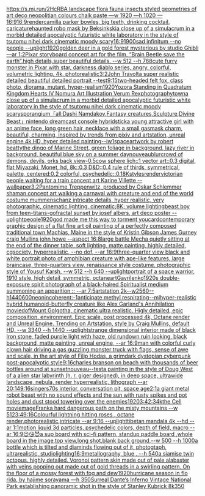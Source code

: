 [https://s.mj.run/2HcRBA  landscape flora fauna insects styled geometries of art deco neopolitian colours chalk paste —w 1920 —h 1020 —](https://www.ebank.nz/aiartgenerator?category=https%3A//s.mj.run/2HcRBA%2520%2520landscape%2520flora%2520fauna%2520insects%2520styled%2520geometries%2520of%2520art%2520deco%2520neopolitian%2520colours%2520chalk%2520paste%2520%E2%80%94w%25201920%2520%E2%80%94h%25201020%2520%E2%80%94)[16:9](https://www.ebank.nz/aiartgenerator?category=16%3A9)[16:9](https://www.ebank.nz/aiartgenerator?category=16%3A9)[render](https://www.ebank.nz/aiartgenerator?category=render)[camilla parker bowles, big teeth, drinking cocktail, caricature](https://www.ebank.nz/aiartgenerator?category=camilla%2520parker%2520bowles%2C%2520big%2520teeth%2C%2520drinking%2520cocktail%2C%2520caricature)[haunted robo mask by Beksinkski](https://www.ebank.nz/aiartgenerator?category=haunted%2520robo%2520mask%2520by%2520Beksinkski)[a close up of a simulacrum in a morbid detailed apocalyptic futuristic white laboratory in the style of tsutomu nihei dark cinematic moody scary](https://www.ebank.nz/aiartgenerator?category=a%2520close%2520up%2520of%2520a%2520simulacrum%2520in%2520a%2520morbid%2520detailed%2520apocalyptic%2520futuristic%2520white%2520laboratory%2520in%2520the%2520style%2520of%2520tsutomu%2520nihei%2520dark%2520cinematic%2520moody%2520scary)[16:9](https://www.ebank.nz/aiartgenerator?category=16%3A9)[1900s](https://www.ebank.nz/aiartgenerator?category=1900s)[ad infinitum --no people --uplight](https://www.ebank.nz/aiartgenerator?category=ad%2520infinitum%2520--no%2520people%2520--uplight)[1920](https://www.ebank.nz/aiartgenerator?category=1920)[golden deer in a gold forest mysterious by studio Ghibli —ar 1:2](https://www.ebank.nz/aiartgenerator?category=golden%2520deer%2520in%2520a%2520gold%2520forest%2520mysterious%2520by%2520studio%2520Ghibli%2520%E2%80%94ar%25201%3A2)[Pixar storyboard concept art for the film, “Brain Beetle save the earth”,high details,super beautiful details. --w 512 --h 768](https://www.ebank.nz/aiartgenerator?category=Pixar%2520storyboard%2520concept%2520art%2520for%2520the%2520film%2C%2520%E2%80%9CBrain%2520Beetle%2520save%2520the%2520earth%E2%80%9D%2Chigh%2520details%2Csuper%2520beautiful%2520details.%2520--w%2520512%2520--h%2520768)[cute furry monster in Pixar with star, darkness diablo series, angry, colorful, volumetric lighting, 4k, photorealistic](https://www.ebank.nz/aiartgenerator?category=cute%2520furry%2520monster%2520in%2520Pixar%2520with%2520star%2C%2520darkness%2520diablo%2520series%2C%2520angry%2C%2520colorful%2C%2520volumetric%2520lighting%2C%25204k%2C%2520photorealistic)[3:2](https://www.ebank.nz/aiartgenerator?category=3%3A2)[John Travolta super realistic detailed beautiful detailed portrait --test](https://www.ebank.nz/aiartgenerator?category=John%2520Travolta%2520super%2520realistic%2520detailed%2520beautiful%2520detailed%2520portrait%2520--test)[9:15](https://www.ebank.nz/aiartgenerator?category=9%3A15)[two-headed felt fox, class photo, diorama, mutant, hyper-realism](https://www.ebank.nz/aiartgenerator?category=two-headed%2520felt%2520fox%2C%2520class%2520photo%2C%2520diorama%2C%2520mutant%2C%2520hyper-realism)[1920](https://www.ebank.nz/aiartgenerator?category=1920)[Yozora Standing in Quadratum Kingdom Hearts IV Nomura Art Illustration Verum Rex](https://www.ebank.nz/aiartgenerator?category=Yozora%2520Standing%2520in%2520Quadratum%2520Kingdom%2520Hearts%2520IV%2520Nomura%2520Art%2520Illustration%2520Verum%2520Rex)[photography](https://www.ebank.nz/aiartgenerator?category=photography)[town](https://www.ebank.nz/aiartgenerator?category=town)[a close up of a simulacrum in a morbid detailed apocalyptic futuristic white laboratory in the style of tsutomu nihei dark cinematic moody scary](https://www.ebank.nz/aiartgenerator?category=a%2520close%2520up%2520of%2520a%2520simulacrum%2520in%2520a%2520morbid%2520detailed%2520apocalyptic%2520futuristic%2520white%2520laboratory%2520in%2520the%2520style%2520of%2520tsutomu%2520nihei%2520dark%2520cinematic%2520moody%2520scary)[sporangium](https://www.ebank.nz/aiartgenerator?category=sporangium)[「all:Dashi Namdakov,Fantasy creatures,Sculpture,Divine Beast」](https://www.ebank.nz/aiartgenerator?category=%E3%80%8Call%3ADashi%2520Namdakov%2CFantasy%2520creatures%2CSculpture%2CDivine%2520Beast%E3%80%8D)[nintendo dreamcast console hybrid](https://www.ebank.nz/aiartgenerator?category=nintendo%2520dreamcast%2520console%2520hybrid)[stick](https://www.ebank.nz/aiartgenerator?category=stick)[a young attractive girl with an anime face, long green hair, necklace with a small gasmask charm, beautiful, charming, inspired by trends from pixiv and artstation, unreal engine 4k HD, hyper detailed painting--iw1](https://www.ebank.nz/aiartgenerator?category=a%2520young%2520attractive%2520girl%2520with%2520an%2520anime%2520face%2C%2520long%2520green%2520hair%2C%2520necklace%2520with%2520a%2520small%2520gasmask%2520charm%2C%2520beautiful%2C%2520charming%2C%2520inspired%2520by%2520trends%2520from%2520pixiv%2520and%2520artstation%2C%2520unreal%2520engine%25204k%2520HD%2C%2520hyper%2520detailed%2520painting--iw1)[space](https://www.ebank.nz/aiartgenerator?category=space)[artwork by robert beatty](https://www.ebank.nz/aiartgenerator?category=artwork%2520by%2520robert%2520beatty)[the dingo of Marine Street, green foliage in background, lazy river in background, beautiful blue sky on a summer day](https://www.ebank.nz/aiartgenerator?category=the%2520dingo%2520of%2520Marine%2520Street%2C%2520green%2520foliage%2520in%2520background%2C%2520lazy%2520river%2520in%2520background%2C%2520beautiful%2520blue%2520sky%2520on%2520a%2520summer%2520day)[nouveau](https://www.ebank.nz/aiartgenerator?category=nouveau)[blur](https://www.ebank.nz/aiartgenerator?category=blur)[crowd of demons, devils, orks back view](https://www.ebank.nz/aiartgenerator?category=crowd%2520of%2520demons%2C%2520devils%2C%2520orks%2520back%2520view)[-0.5](https://www.ebank.nz/aiartgenerator?category=-0.5)[cow sphere lich::1 vector art::0.3 digital, flat Miyazaki, Monet, hd, 8k::0.3 D&D::0.4 rule of thirds, symmetrical, palette, centered:0.2 colorful, psychedelic::0.1](https://www.ebank.nz/aiartgenerator?category=cow%2520sphere%2520lich%3A%3A1%2520vector%2520art%3A%3A0.3%2520digital%2C%2520flat%2520Miyazaki%2C%2520Monet%2C%2520hd%2C%25208k%3A%3A0.3%2520D%26D%3A%3A0.4%2520rule%2520of%2520thirds%2C%2520symmetrical%2C%2520palette%2C%2520centered%3A0.2%2520colorful%2C%2520psychedelic%3A%3A0.1)[8K](https://www.ebank.nz/aiartgenerator?category=8K)[styles](https://www.ebank.nz/aiartgenerator?category=styles)[render](https://www.ebank.nz/aiartgenerator?category=render)[victorian people waiting for a train concept art Karine Villette --wallpaper](https://www.ebank.nz/aiartgenerator?category=victorian%2520people%2520waiting%2520for%2520a%2520train%2520concept%2520art%2520Karine%2520Villette%2520--wallpaper)[3:2](https://www.ebank.nz/aiartgenerator?category=3%3A2)[Pantomime Treppenwitz, produced by Oskar Schlemmer shaman concept art walking  a carnaval with creature and  end of the world costume mummenschanz intricate details, hyper realistic, very photographic, cinematic lighting, cinematic;8K; volume lighting](https://www.ebank.nz/aiartgenerator?category=Pantomime%2520Treppenwitz%2C%2520produced%2520by%2520Oskar%2520Schlemmer%2520shaman%2520concept%2520art%2520walking%2520%2520a%2520carnaval%2520with%2520creature%2520and%2520%2520end%2520of%2520the%2520world%2520costume%2520mummenschanz%2520intricate%2520details%2C%2520hyper%2520realistic%2C%2520very%2520photographic%2C%2520cinematic%2520lighting%2C%2520cinematic%3B8K%3B%2520volume%2520lighting)[beast boy from teen-titans-go](https://www.ebank.nz/aiartgenerator?category=beast%2520boy%2520from%2520teen-titans-go)[fractal sunset by josef albers, art deco poster --uplight](https://www.ebank.nz/aiartgenerator?category=fractal%2520sunset%2520by%2520josef%2520albers%2C%2520art%2520deco%2520poster%2520--uplight)[people](https://www.ebank.nz/aiartgenerator?category=people)[1920](https://www.ebank.nz/aiartgenerator?category=1920)[god made me this way to torment you](https://www.ebank.nz/aiartgenerator?category=god%2520made%2520me%2520this%2520way%2520to%2520torment%2520you)[card](https://www.ebank.nz/aiartgenerator?category=card)[contemporary graphic design of a flat fine art oil painting of a perfectly composed traditional town Machias, Maine in the style of Kristin Gibson James Gurney craig Mullins john howe --aspect 16:8](https://www.ebank.nz/aiartgenerator?category=contemporary%2520graphic%2520design%2520of%2520a%2520flat%2520fine%2520art%2520oil%2520painting%2520of%2520a%2520perfectly%2520composed%2520traditional%2520town%2520Machias%2C%2520Maine%2520in%2520the%2520style%2520of%2520Kristin%2520Gibson%2520James%2520Gurney%2520craig%2520Mullins%2520john%2520howe%2520--aspect%252016%3A8)[large battle Mecha quietly sitting at the end of the dinner table, soft lighting, matte painting, highly detailed, cgsociety, hyperrealistic, --no dof, --ar 16:9](https://www.ebank.nz/aiartgenerator?category=large%2520battle%2520Mecha%2520quietly%2520sitting%2520at%2520the%2520end%2520of%2520the%2520dinner%2520table%2C%2520soft%2520lighting%2C%2520matte%2520painting%2C%2520highly%2520detailed%2C%2520cgsociety%2C%2520hyperrealistic%2C%2520--no%2520dof%2C%2520--ar%252016%3A9)[three-quarter view black and white portrait photo of amphibian creature with ape-like features, large braincase, three-quarters view, renaissance style costume, photographic style of Yousuf Karsh, --w 512 --h 640 --uplight](https://www.ebank.nz/aiartgenerator?category=three-quarter%2520view%2520black%2520and%2520white%2520portrait%2520photo%2520of%2520amphibian%2520creature%2520with%2520ape-like%2520features%2C%2520large%2520braincase%2C%2520three-quarters%2520view%2C%2520renaissance%2520style%2520costume%2C%2520photographic%2520style%2520of%2520Yousuf%2520Karsh%2C%2520--w%2520512%2520--h%2520640%2520--uplight)[portrait of a space warrior, 1910 style, high detail, symmetric, octane](https://www.ebank.nz/aiartgenerator?category=portrait%2520of%2520a%2520space%2520warrior%2C%25201910%2520style%2C%2520high%2520detail%2C%2520symmetric%2C%2520octane)[art](https://www.ebank.nz/aiartgenerator?category=art)[Gavrilenko](https://www.ebank.nz/aiartgenerator?category=Gavrilenko)[1920s double-exposure spirit photograph of a black-haired Spiritualist medium summoning an apparition :: --ar 7:5](https://www.ebank.nz/aiartgenerator?category=1920s%2520double-exposure%2520spirit%2520photograph%2520of%2520a%2520black-haired%2520Spiritualist%2520medium%2520summoning%2520an%2520apparition%2520%3A%3A%2520--ar%25207%3A5)[artstation,2k--w2560--h1440](https://www.ebank.nz/aiartgenerator?category=artstation%2C2k--w2560--h1440)[600](https://www.ebank.nz/aiartgenerator?category=600)[neon](https://www.ebank.nz/aiartgenerator?category=neon)[incoherent:-1](https://www.ebank.nz/aiartgenerator?category=incoherent%3A-1)[anticipate methyl respirating](https://www.ebank.nz/aiartgenerator?category=anticipate%2520methyl%2520respirating)[--ml](https://www.ebank.nz/aiartgenerator?category=--ml)[hyper-realistic hybrid humanoid-butterfly creature like Alex Garland's Annihilation movie](https://www.ebank.nz/aiartgenerator?category=hyper-realistic%2520hybrid%2520humanoid-butterfly%2520creature%2520like%2520Alex%2520Garland%27s%2520Annihilation%2520movie)[dof](https://www.ebank.nz/aiartgenerator?category=dof)[Mount Golgotha, cinematic ultra realistic. Higly detailed, epic composition. environment. Epic scale, post processed 4k, Octane render and Unreal Engine. Trending on Artstation, style by Craig Mullins, default HD, --w 3340 --h 1440 --uplight](https://www.ebank.nz/aiartgenerator?category=Mount%2520Golgotha%2C%2520cinematic%2520ultra%2520realistic.%2520Higly%2520detailed%2C%2520epic%2520composition.%2520environment.%2520Epic%2520scale%2C%2520post%2520processed%25204k%2C%2520Octane%2520render%2520and%2520Unreal%2520Engine.%2520Trending%2520on%2520Artstation%2C%2520style%2520by%2520Craig%2520Mullins%2C%2520default%2520HD%2C%2520--w%25203340%2520--h%25201440%2520--uplight)[strange dimensional interior made of black Iron stone, faded purple light with haze, old rundown ruin looking, black background, matte painting, unreal engine, --ar 16:9](https://www.ebank.nz/aiartgenerator?category=strange%2520dimensional%2520interior%2520made%2520of%2520black%2520Iron%2520stone%2C%2520faded%2520purple%2520light%2520with%2520haze%2C%2520old%2520rundown%2520ruin%2520looking%2C%2520black%2520background%2C%2520matte%2520painting%2C%2520unreal%2520engine%2C%2520--ar%252016%3A9)[man with colorful curly clown hair driving a gas guzzling monster truck with flags, sense of awe and scale, in the art style of Filip Hodas, a grimdark dystopian cyberpunk post-apocalyptic style](https://www.ebank.nz/aiartgenerator?category=man%2520with%2520colorful%2520curly%2520clown%2520hair%2520driving%2520a%2520gas%2520guzzling%2520monster%2520truck%2520with%2520flags%2C%2520sense%2520of%2520awe%2520and%2520scale%2C%2520in%2520the%2520art%2520style%2520of%2520Filip%2520Hodas%2C%2520a%2520grimdark%2520dystopian%2520cyberpunk%2520post-apocalyptic%2520style)[9:16](https://www.ebank.nz/aiartgenerator?category=9%3A16)[charles branson on beach with thousands of beer bottles around at sunset](https://www.ebank.nz/aiartgenerator?category=charles%2520branson%2520on%2520beach%2520with%2520thousands%2520of%2520beer%2520bottles%2520around%2520at%2520sunset)[](https://www.ebank.nz/aiartgenerator?category=)[nouveau](https://www.ebank.nz/aiartgenerator?category=nouveau)[--test](https://www.ebank.nz/aiartgenerator?category=--test)[a painting in the style of Doug West of a alien star labyrinth (h. r. giger designed), in deep space, ultrawide landscape, nebula, render hyperrealistic, lithograph --ar 20:14](https://www.ebank.nz/aiartgenerator?category=a%2520painting%2520in%2520the%2520style%2520of%2520Doug%2520West%2520of%2520a%2520alien%2520star%2520labyrinth%2520%28h.%2520r.%2520giger%2520designed%29%2C%2520in%2520deep%2520space%2C%2520ultrawide%2520landscape%2C%2520nebula%2C%2520render%2520hyperrealistic%2C%2520lithograph%2520--ar%252020%3A14)[9:16](https://www.ebank.nz/aiartgenerator?category=9%3A16)[singers](https://www.ebank.nz/aiartgenerator?category=singers)[70s interior, conversation pit, space age](https://www.ebank.nz/aiartgenerator?category=70s%2520interior%2C%2520conversation%2520pit%2C%2520space%2520age)[2:1](https://www.ebank.nz/aiartgenerator?category=2%3A1)[a giant metal robot beast with no sound effects and the sun with rusty spikes and pot holes and dust stood towering over the enemies](https://www.ebank.nz/aiartgenerator?category=a%2520giant%2520metal%2520robot%2520beast%2520with%2520no%2520sound%2520effects%2520and%2520the%2520sun%2520with%2520rusty%2520spikes%2520and%2520pot%2520holes%2520and%2520dust%2520stood%2520towering%2520over%2520the%2520enemies)[1920](https://www.ebank.nz/aiartgenerator?category=1920)[3:4](https://www.ebank.nz/aiartgenerator?category=3%3A4)[2:3](https://www.ebank.nz/aiartgenerator?category=2%3A3)[4k](https://www.ebank.nz/aiartgenerator?category=4k)[the Cell movie](https://www.ebank.nz/aiartgenerator?category=the%2520Cell%2520movie)[mage](https://www.ebank.nz/aiartgenerator?category=mage)[Frank](https://www.ebank.nz/aiartgenerator?category=Frank)[a hard dangerous path on the misty mountains --w 512](https://www.ebank.nz/aiartgenerator?category=a%2520hard%2520dangerous%2520path%2520on%2520the%2520misty%2520mountains%2520--w%2520512)[3:4](https://www.ebank.nz/aiartgenerator?category=3%3A4)[9:16](https://www.ebank.nz/aiartgenerator?category=9%3A16)[Colourful lightning hitting roses , octane render,photorealistic,intricate --ar 9:16 --uplight](https://www.ebank.nz/aiartgenerator?category=Colourful%2520lightning%2520hitting%2520roses%2520%2C%2520octane%2520render%2Cphotorealistic%2Cintricate%2520--ar%25209%3A16%2520--uplight)[tibetan mandala 4k --hd --ar 1:1](https://www.ebank.nz/aiartgenerator?category=tibetan%2520mandala%25204k%2520--hd%2520--ar%25201%3A1)[motion liquid 3d particles, psychedelic colors, depth of field, macro --ar 16:9](https://www.ebank.nz/aiartgenerator?category=motion%2520liquid%25203d%2520particles%2C%2520psychedelic%2520colors%2C%2520depth%2520of%2520field%2C%2520macro%2520--ar%252016%3A9)[😉😘😈](https://www.ebank.nz/aiartgenerator?category=%F0%9F%98%89%F0%9F%98%98%F0%9F%98%88)[a sup board with sci-fi pattern, standup paddle board ,whole board in the image,top view,long shot,blank back ground,--w 500 --h 1000](https://www.ebank.nz/aiartgenerator?category=a%2520sup%2520board%2520with%2520sci-fi%2520pattern%2C%2520standup%2520paddle%2520board%2520%2Cwhole%2520board%2520in%2520the%2520image%2Ctop%2520view%2Clong%2520shot%2Cblank%2520back%2520ground%2C--w%2520500%2520--h%25201000)[a bottle which is tilted and diaminds flowing out of it, photogtaph, ultrarealistic, studiolighting](https://www.ebank.nz/aiartgenerator?category=a%2520bottle%2520which%2520is%2520tilted%2520and%2520diaminds%2520flowing%2520out%2520of%2520it%2C%2520photogtaph%2C%2520ultrarealistic%2C%2520studiolighting)[16:9](https://www.ebank.nz/aiartgenerator?category=16%3A9)[metallography, blue ,  --h 540](https://www.ebank.nz/aiartgenerator?category=metallography%2C%2520blue%2520%2C%2520%2520--h%2520540)[a siamise twin octopus. highly detailed. Voronoi pattern skin made out of pale alabaster with veins popping out made out of gold threads in a swirling pattern.  On the floor of a mossy forest with fog and dew](https://www.ebank.nz/aiartgenerator?category=a%2520siamise%2520twin%2520octopus.%2520highly%2520detailed.%2520Voronoi%2520pattern%2520skin%2520made%2520out%2520of%2520pale%2520alabaster%2520with%2520veins%2520popping%2520out%2520made%2520out%2520of%2520gold%2520threads%2520in%2520a%2520swirling%2520pattern.%2520%2520On%2520the%2520floor%2520of%2520a%2520mossy%2520forest%2520with%2520fog%2520and%2520dew)[1920](https://www.ebank.nz/aiartgenerator?category=1920)[hurricane season in flo rida, by hajime sorayama —h 350](https://www.ebank.nz/aiartgenerator?category=hurricane%2520season%2520in%2520flo%2520rida%2C%2520by%2520hajime%2520sorayama%2520%E2%80%94h%2520350)[Surreal Dante’s Inferno Vintage National Park establishing panoramic shot in the style of Stanley Kubrick 8k](https://www.ebank.nz/aiartgenerator?category=Surreal%2520Dante%E2%80%99s%2520Inferno%2520Vintage%2520National%2520Park%2520establishing%2520panoramic%2520shot%2520in%2520the%2520style%2520of%2520Stanley%2520Kubrick%25208k)[350](https://www.ebank.nz/aiartgenerator?category=350)